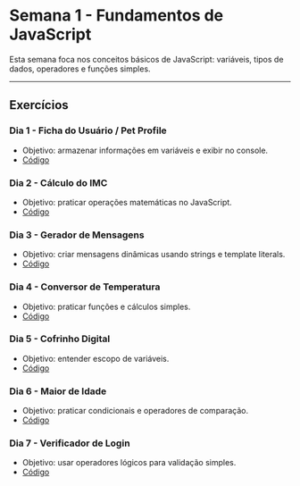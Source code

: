 # Semana 1 - Fundamentos de JavaScript

Esta semana foca nos conceitos básicos de JavaScript: variáveis, tipos de dados, operadores e funções simples.

---

## Exercícios

### Dia 1 - Ficha do Usuário / Pet Profile

- Objetivo: armazenar informações em variáveis e exibir no console.
- [Código](./dia1.js)

### Dia 2 - Cálculo do IMC

- Objetivo: praticar operações matemáticas no JavaScript.
- [Código](./dia2.js)

### Dia 3 - Gerador de Mensagens

- Objetivo: criar mensagens dinâmicas usando strings e template literals.
- [Código](./dia3.js)

### Dia 4 - Conversor de Temperatura

- Objetivo: praticar funções e cálculos simples.
- [Código](./dia4.js)

### Dia 5 - Cofrinho Digital

- Objetivo: entender escopo de variáveis.
- [Código](./dia5.js)

### Dia 6 - Maior de Idade

- Objetivo: praticar condicionais e operadores de comparação.
- [Código](./dia6.js)

### Dia 7 - Verificador de Login

- Objetivo: usar operadores lógicos para validação simples.
- [Código](./dia7.js)
